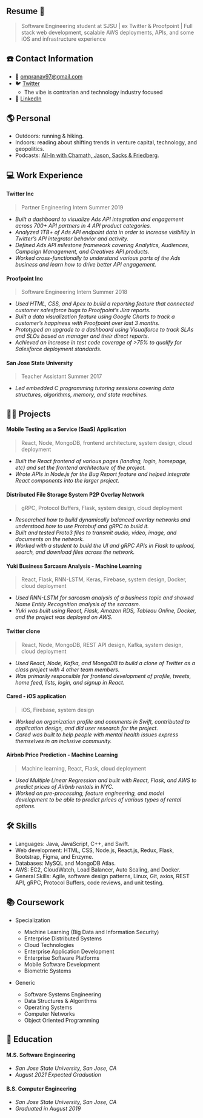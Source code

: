 ## Resume 👋
> Software Engineering student at SJSU | ex Twitter & Proofpoint | Full stack web development, scalable AWS deployments, APIs, and some iOS and infrastructure experience

## ☎️ Contact Information
- 📧 ompranav97@gmail.com
- 🐦 [Twitter](https://www.twitter.com/pranavpatilsf) 
  - The vibe is contrarian and technology industry focused
- 🔗 [LinkedIn](https://www.linkedin.com/in/pranavrpatil/)

## 🌎 Personal
- Outdoors: running & hiking.
- Indoors: reading about shifting trends in venture capital, technology, and geopolitics.
- Podcasts: [All-In with Chamath, Jason, Sacks & Friedberg](https://podcasts.apple.com/us/podcast/all-in-with-chamath-palihapitiya-jason-calacanis/id1502871393).

## 💻 Work Experience
#### **Twitter Inc** 
> Partner Engineering Intern Summer 2019
- *Built a dashboard to visualize Ads API integration and engagement across 700+ API partners in 4 API product categories.*
- *Analyzed 1TB+ of Ads API endpoint data in order to increase visibility in Twitter’s API integrator behavior and activity.*
- *Defined Ads API milestone framework covering Analytics, Audiences, Campaign Management, and Creatives API products.*
- *Worked cross-functionally to understand various parts of the Ads business and learn how to drive better API engagement.*

#### **Proofpoint Inc**
> Software Engineering Intern Summer 2018
- *Used HTML, CSS, and Apex to build a reporting feature that connected customer salesforce bugs to Proofpoint’s Jira reports.*
- *Built a data visualization feature using Google Charts to track a customer’s happiness with Proofpoint over last 3 months.*
- *Prototyped an upgrade to a dashboard using Visualforce to track SLAs and SLOs based on manager and their direct reports.*
- *Achieved an increase in test code coverage of >75% to qualify for Salesforce deployment standards.*

#### **San Jose State University**
> Teacher Assistant Summer 2017
- *Led embedded C programming tutoring sessions covering data structures, algorithms, memory, and state machines.*

## 👨‍💻 Projects
#### **Mobile Testing as a Service (SaaS) Application** 
> React, Node, MongoDB, frontend architecture, system design, cloud deployment
- *Built the React frontend of various pages (landing, login, homepage, etc) and set the frontend architecture of the project.*
- *Wrote APIs in Node.js for the Bug Report feature and helped integrate React components into the larger project.*

#### **Distributed File Storage System P2P Overlay Network** 
> gRPC, Protocol Buffers, Flask, system design, cloud deployment
- *Researched how to build dynamically balanced overlay networks and understood how to use Protobuf and gRPC to build it.*
- *Built and tested Proto3 files to transmit audio, video, image, and documents on the network.*
- *Worked with a student to build the UI and gRPC APIs in Flask to upload, search, and download files across the network.*

#### **Yuki Business Sarcasm Analysis - Machine Learning** 
> React, Flask, RNN-LSTM, Keras, Firebase, system design, Docker, cloud deployment
- *Used RNN-LSTM for sarcasm analysis of a business topic and showed Name Entity Recognition analysis of the sarcasm.*
- *Yuki was built using React, Flask, Amazon RDS, Tableau Online, Docker, and the project was deployed on AWS.*

#### **Twitter clone** 
> React, Node, MongoDB, REST API design, Kafka, system design, cloud deployment
- *Used React, Node, Kafka, and MongoDB to build a clone of Twitter as a class project with 4 other team members.*
- *Was primarily responsible for frontend development of profile, tweets, home feed, lists, login, and signup in React.*

#### **Cared - iOS application** 
> iOS, Firebase, system design
- *Worked on organization profile and comments in Swift, contributed to application design, and did user research for the project.*
- *Cared was built to help people with mental health issues express themselves in an inclusive community.*

#### **Airbnb Price Prediction - Machine Learning** 
> Machine learning, React, Flask, cloud deployment
- *Used Multiple Linear Regression and built with React, Flask, and AWS to predict prices of Airbnb rentals in NYC.*
- *Worked on pre-processing, feature engineering, and model development to be able to predict prices of various types of rental options.*

## 🛠 Skills 
- Languages: Java, JavaScript, C++, and Swift.
- Web development: HTML, CSS, Node.js, React.js, Redux, Flask, Bootstrap, Figma, and Enzyme.
- Databases: MySQL and MongoDB Atlas.
- AWS: EC2, CloudWatch, Load Balancer, Auto Scaling, and Docker.
- General Skills: Agile, software design patterns, Linux, Git, axios, REST API, gRPC, Protocol Buffers, code reviews, and unit testing.

## 📚 Coursework
- Specialization
  - Machine Learning (Big Data and Information Security)
  - Enterprise Distributed Systems
  - Cloud Technologies
  - Enterprise Application Development
  - Enterprise Software Platforms
  - Mobile Software Development
  - Biometric Systems

- Generic
  - Software Systems Engineering
  - Data Structures & Algorithms
  - Operating Systems
  - Computer Networks
  - Object Oriented Programming

## 🏫 Education
#### **M.S. Software Engineering**
- *San Jose State University, San Jose, CA*
- *August 2021 Expected Graduation*

#### **B.S. Computer Engineering**
- *San Jose State University, San Jose, CA*
- *Graduated in August 2019*


<!--
**pranavpatilsce/pranavpatilsce** is a ✨ _special_ ✨ repository because its `README.md` (this file) appears on your GitHub profile.

Here are some ideas to get you started:

- 🔭 I’m currently working on ...
- 🌱 I’m currently learning ...
- 👯 I’m looking to collaborate on ...
- 🤔 I’m looking for help with ...
- 💬 Ask me about ...
- 📫 How to reach me: ...
- 😄 Pronouns: ...
- ⚡ Fun fact: ...
-->
